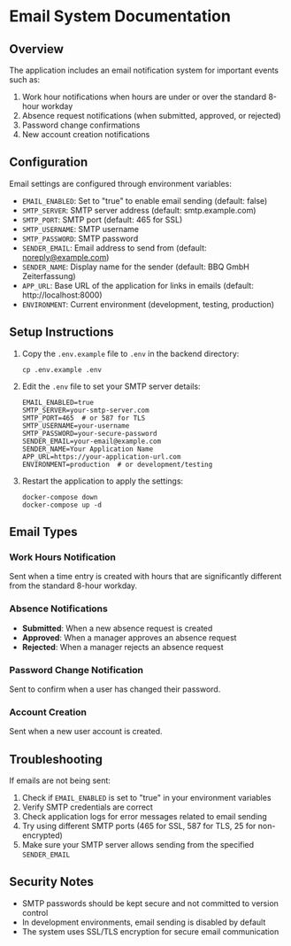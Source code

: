 # Email System Documentation

## Overview

The application includes an email notification system for important events such as:

1. Work hour notifications when hours are under or over the standard 8-hour workday
2. Absence request notifications (when submitted, approved, or rejected)
3. Password change confirmations
4. New account creation notifications

## Configuration

Email settings are configured through environment variables:

- `EMAIL_ENABLED`: Set to "true" to enable email sending (default: false)
- `SMTP_SERVER`: SMTP server address (default: smtp.example.com)
- `SMTP_PORT`: SMTP port (default: 465 for SSL)
- `SMTP_USERNAME`: SMTP username
- `SMTP_PASSWORD`: SMTP password
- `SENDER_EMAIL`: Email address to send from (default: noreply@example.com)
- `SENDER_NAME`: Display name for the sender (default: BBQ GmbH Zeiterfassung)
- `APP_URL`: Base URL of the application for links in emails (default: http://localhost:8000)
- `ENVIRONMENT`: Current environment (development, testing, production)

## Setup Instructions

1. Copy the `.env.example` file to `.env` in the backend directory:
   ```
   cp .env.example .env
   ```

2. Edit the `.env` file to set your SMTP server details:
   ```
   EMAIL_ENABLED=true
   SMTP_SERVER=your-smtp-server.com
   SMTP_PORT=465  # or 587 for TLS
   SMTP_USERNAME=your-username
   SMTP_PASSWORD=your-secure-password
   SENDER_EMAIL=your-email@example.com
   SENDER_NAME=Your Application Name
   APP_URL=https://your-application-url.com
   ENVIRONMENT=production  # or development/testing
   ```

3. Restart the application to apply the settings:
   ```
   docker-compose down
   docker-compose up -d
   ```

## Email Types

### Work Hours Notification
Sent when a time entry is created with hours that are significantly different from the standard 8-hour workday.

### Absence Notifications
- **Submitted**: When a new absence request is created
- **Approved**: When a manager approves an absence request
- **Rejected**: When a manager rejects an absence request

### Password Change Notification
Sent to confirm when a user has changed their password.

### Account Creation
Sent when a new user account is created.

## Troubleshooting

If emails are not being sent:

1. Check if `EMAIL_ENABLED` is set to "true" in your environment variables
2. Verify SMTP credentials are correct
3. Check application logs for error messages related to email sending
4. Try using different SMTP ports (465 for SSL, 587 for TLS, 25 for non-encrypted)
5. Make sure your SMTP server allows sending from the specified `SENDER_EMAIL`

## Security Notes

- SMTP passwords should be kept secure and not committed to version control
- In development environments, email sending is disabled by default
- The system uses SSL/TLS encryption for secure email communication
